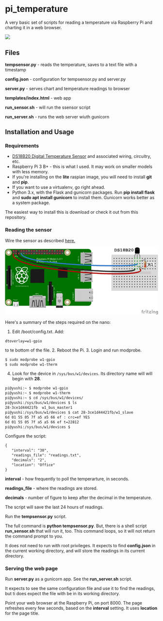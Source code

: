 # pi_temperature


A very basic set of scripts for reading a temperature via Raspberry Pi and charting it in a web browser.

![](trimmed.gif)

## Files

**tempsensor.py** - reads the temperature, saves to a text file with a timestamp

**config.json** - configuration for tempsensor.py and server.py

**server.py** - serves chart and temperature readings to browser

**templates/index.html** - web app

**run_sensor.sh** - will run the ssensor script

**run_server.sh** - runs the web server wiuth gunicorn


## Installation and Usage


### Requirements

- [DS18B20 Digital Temperature Sensor](https://amzn.to/3vyjapy) and associated wiring, circuitry, etc.
- Raspberry Pi 3 B+ - this is what I used. It may work on smaller models with less memory.
- If you're installing on the **lite** raspian image, you will need to install **git** and **pip**.
- If you want to use a virtualenv, go right ahead.
- Python 3.x, with the Flask and gunicorn packages. Run **pip install flask** and **sudo apt install gunicorn** to install them. Gunicorn works better as a system package.

The easiest way to install this is download or check it out from this repository.

### Reading the sensor

Wire the sensor as described [here.](https://www.circuitbasics.com/raspberry-pi-ds18b20-temperature-sensor-tutorial/) 

![](wiring.png)

Here's a summary of the steps required on the nano:

1. Edit /boot/config.txt. Add:
```
dtoverlay=w1-gpio
```
to te bottom of the file.
2. Reboot the Pi.
3. Login and run modprobe.
```
$ sudo modprobe w1-gpio
$ sudo modprobe w1-therm
```
4. Look for the device in ```/sys/bus/w1/devices```. Its directory name will will begin with **28**.

```
pi@yushi:~ $ modprobe w1-gpio
pi@yushi:~ $ modprobe w1-therm
pi@yushi:~ $ cd /sys/bus/w1/devices/
pi@yushi:/sys/bus/w1/devices $ ls
28-3ce1d44421fb  w1_bus_master1
pi@yushi:/sys/bus/w1/devices $ cat 28-3ce1d44421fb/w1_slave
6d 01 55 05 7f a5 a5 66 ef : crc=ef YES
6d 01 55 05 7f a5 a5 66 ef t=22812
pi@yushi:/sys/bus/w1/devices $
```


Configure the script:

```
{
   "interval": "30",
   "readings_file": "readings.txt",
   "decimals": "2",
   "location": "Office"
}
```

**interval** - how frequently to poll the temperarture, in seconds.

**readings_file** - where the readings are stored.

**decimals** - number of figure to keep after the decimal in the temperature.

The script will save the last 24 hours of readings.

Run the **tempsensor.py** script. 

The full command is **python tempsensor.py**. But, there is a shell script **run_sensor.sh** that will run it, too. This command loops, so it will not return the command prompt to you.

It does not need to run with root privileges. It expects to find **config.json** in the current working directory, and will store the readings in its current directory.


### Serving the web page

Run **server.py** as a gunicorn app. See the **run_server.sh** script. 

It expects to see the same configuration file and use it to find the readings, but ti does expect the file with be in its working directory.

Point your web browser at the Raspberry Pi, on port 8000. The page refreshes every few seconds, based on the **interval** setting. It uses **location** for the page title.






